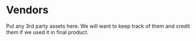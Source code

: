 # Vendors

Put any 3rd party assets here. We will want to keep track of them and credit them if we used it in final product.